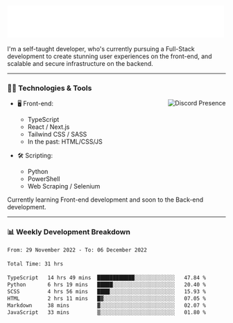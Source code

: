 <img src="assets/wave.svg" alt=":wave:" />

I'm a self-taught developer, who's currently pursuing a Full-Stack development to create stunning user experiences on the front-end, and scalable and secure infrastructure on the backend.

---

### 🧑‍💻 Technologies & Tools

<a href="https://discord.com/users/414304208649453568" target="_blank" rel="nofollow">
   <img src="https://lanyard-profile-readme.vercel.app/api/414304208649453568?idleMessage=Probably%20doing%20something%20else..." alt="Discord Presence" align="right">
</a>

- 🖥️ Front-end:

  - TypeScript
  - React / Next.js
  - Tailwind CSS / SASS
  - In the past: HTML/CSS/JS

- 🛠 Scripting:

  - Python
  - PowerShell
  - Web Scraping / Selenium

Currently learning Front-end development and soon to the Back-end development.

---

### 📊 Weekly Development Breakdown

<!-- ![ccrsxx's GitHub Stats](https://github-readme-stats.vercel.app/api?username=ccrsxx&count_private=true&theme=tokyonight) -->
<!-- ![ccrsxx's Top Langs](https://github-readme-stats.vercel.app/api/top-langs/?username=ccrsxx&hide=lua,java,html&theme=tokyonight) -->

<!--START_SECTION:waka-->

```text
From: 29 November 2022 - To: 06 December 2022

Total Time: 31 hrs

TypeScript   14 hrs 49 mins  ████████████░░░░░░░░░░░░░   47.84 %
Python       6 hrs 19 mins   █████░░░░░░░░░░░░░░░░░░░░   20.40 %
SCSS         4 hrs 56 mins   ████░░░░░░░░░░░░░░░░░░░░░   15.93 %
HTML         2 hrs 11 mins   █▓░░░░░░░░░░░░░░░░░░░░░░░   07.05 %
Markdown     38 mins         ▓░░░░░░░░░░░░░░░░░░░░░░░░   02.07 %
JavaScript   33 mins         ▒░░░░░░░░░░░░░░░░░░░░░░░░   01.80 %
```

<!--END_SECTION:waka-->
